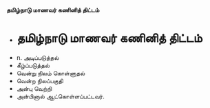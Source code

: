 **தமிழ்நாடு மாணவர் கணினித் திட்டம்**
- # தமிழ்நாடு மாணவர் கணினித் திட்டம்
- n. அடிப்படுத்தல்
- கீழ்ப்படுத்தல்
- வென்று நிலம் கொள்ளுதல்
- வென்ற நிலப்பகுதி
- அன்பு வெற்றி
- அன்பினால் ஆட்கொள்ளப்பட்டவர்.

